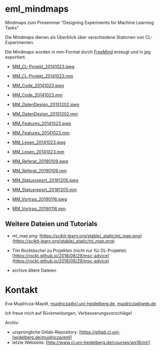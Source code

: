# eml_mindmaps

Mindmaps zum Proseminar "Designing Experiments for Machine Learning Tasks"

Die Mindmaps dienen als Überblick über verschiedene Stationen von CL-Experimenten.

Die Mindmaps wurden in mm-Format durch [FreeMind](http://freemind.sourceforge.net/wiki/index.php/Main_Page) erzeugt und in jpg exportiert.

* [MM_CL-Projekt_20141023.jpeg](MM_CL-Projekt_20141023.jpeg)
* [MM_CL-Projekt_20141023.mm](MM_CL-Projekt_20141023.mm)

* [MM_Code_20141023.jpeg](MM_Code_20141023.jpeg)
* [MM_Code_20141023.mm](MM_Code_20141023.mm)

* [MM_DatenDesign_20151202.jpeg](MM_DatenDesign_20151202.jpeg)
* [MM_DatenDesign_20151202.mm](MM_DatenDesign_20151202.mm)

* [MM_Features_20141023.jpeg](MM_Features_20141023.jpeg)
* [MM_Features_20141023.mm](MM_Features_20141023.mm)

* [MM_Lesen_20141023.jpeg](MM_Lesen_20141023.jpeg)
* [MM_Lesen_20141023.mm](MM_Lesen_20141023.mm)

* [MM_Referat_20190109.jpeg](MM_Referat_20190109.jpeg)
* [MM_Referat_20190109.mm](MM_Referat_20190109.mm)

* [MM_Statusreport_20181205.jpeg](MM_Statusreport_20181205.jpeg)
* [MM_Statusreport_20181205.mm](MM_Statusreport_20181205.mm)

* [MM_Vortrag_20190116.jpeg](MM_Vortrag_20190116.jpeg)
* [MM_Vortrag_20190116.mm](MM_Vortrag_20190116.mm)


## Weitere Dateien und Tutorials

* ml_map.png: [https://scikit-learn.org/stable/_static/ml_map.png](https://scikit-learn.org/stable/_static/ml_map.png)
* Tim Rocktäschel zu Projekten (nicht nur für DL-Projekte): [https://rockt.github.io/2018/08/29/msc-advice](https://rockt.github.io/2018/08/29/msc-advice)

* archive
  ältere Dateien

# Kontakt

Eva Mujdricza-Maydt, [mujdricza@cl.uni-heidelberg.de](mailto:mujdricza@cl.uni-heidelberg.de), [mujdricza@web.de](mailto:mujdricza@web.de)

Ich freue mich auf Rückmeldungen, Verbesserungsvorschläge!

Archiv:
* ursprüngliche Gitlab-Repository: [https://gitlab.cl.uni-heidelberg.de/mujdricza/eml]
* letzte Webseite: [http://www.cl.uni-heidelberg.de/courses/ws18/ml/]

